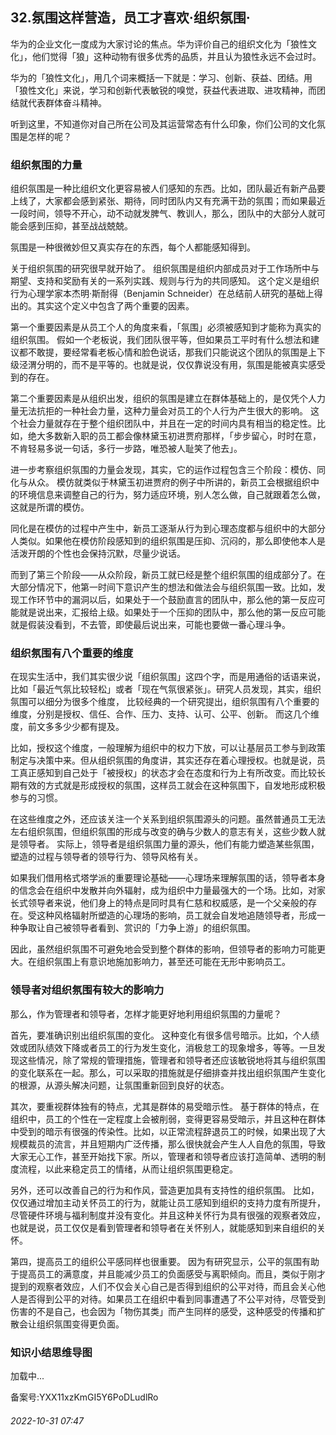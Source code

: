 ## 32.氛围这样营造，员工才喜欢·组织氛围·
华为的企业文化一度成为大家讨论的焦点。华为评价自己的组织文化为「狼性文化」，他们觉得「狼」这种动物有很多优秀的品质，并且认为狼性永远不会过时。



华为的「狼性文化」，用几个词来概括一下就是：学习、创新、获益、团结。用「狼性文化」来说，学习和创新代表敏锐的嗅觉，获益代表进取、进攻精神，而团结就代表群体奋斗精神。



听到这里，不知道你对自己所在公司及其运营常态有什么印象，你们公司的文化氛围是怎样的呢？



### 组织氛围的力量


组织氛围是一种比组织文化更容易被人们感知的东西。比如，团队最近有新产品要上线了，大家都会感到紧张、期待，同时团队内又有充满干劲的氛围；而如果最近一段时间，领导不开心，动不动就发脾气、教训人，那么，团队中的大部分人就可能会感到压抑，甚至战战兢兢。



氛围是一种很微妙但又真实存在的东西，每个人都能感知得到。



关于组织氛围的研究很早就开始了。
 组织氛围是组织内部成员对于工作场所中与期望、支持和奖励有关的一系列实践、规则与行为的共同感知。
 这个定义是组织行为心理学家本杰明·斯耐得（Benjamin Schneider）在总结前人研究的基础上得出的。其实这个定义中包含了两个重要的因素。



第一个重要因素是从员工个人的角度来看，「氛围」必须被感知到才能称为真实的组织氛围。
 假如一个老板说，我们团队很平等，但如果员工平时有什么想法和建议都不敢提，要经常看老板心情和脸色说话，那我们只能说这个团队的氛围是上下级泾渭分明的，而不是平等的。也就是说，仅仅靠说没有用，氛围是能被真实感受到的存在。



第二个重要因素是从组织出发，组织的氛围是建立在群体基础上的，是仅凭个人力量无法抗拒的一种社会力量，这种力量会对员工的个人行为产生很大的影响。
 这个社会力量就存在于整个组织团队中，并且在一定的时间内具有相当的稳定性。比如，绝大多数新入职的员工都会像林黛玉初进贾府那样，「步步留心，时时在意，不肯轻易多说一句话，多行一步路，唯恐被人耻笑了他去」。



进一步考察组织氛围的力量会发现，其实，它的运作过程包含三个阶段：模仿、同化与从众。
 模仿就类似于林黛玉初进贾府的例子中所讲的，新员工会根据组织中的环境信息来调整自己的行为，努力适应环境，别人怎么做，自己就跟着怎么做，这就是所谓的模仿。



同化是在模仿的过程中产生中，新员工逐渐从行为到心理态度都与组织中的大部分人类似。如果他在模仿阶段感知到的组织氛围是压抑、沉闷的，那么即使他本人是活泼开朗的个性也会保持沉默，尽量少说话。



而到了第三个阶段——从众阶段，新员工就已经是整个组织氛围的组成部分了。在大部分情况下，他第一时间下意识产生的想法和做法会与组织氛围一致。比如，发现工作环节中的漏洞以后，如果处于一个鼓励直言的团队中，那么他的第一反应可能就是说出来，汇报给上级。如果处于一个压抑的团队中，那么他的第一反应可能就是假装没看到，不去管，即使最后说出来，可能也要做一番心理斗争。



### 组织氛围有八个重要的维度


在现实生活中，我们其实很少说「组织氛围」这四个字，而是用通俗的话语来说，比如「最近气氛比较轻松」或者「现在气氛很紧张」。研究人员发现，其实，组织氛围可以细分为很多个维度，
 比较经典的一个研究提出，组织氛围有八个重要的维度，分别是授权、信任、合作、压力、支持、认可、公平、创新。
 而这几个维度，前文多多少少都有提及。



比如，授权这个维度，一般理解为组织中的权力下放，可以让基层员工参与到政策制定与决策中来。但从组织氛围的角度讲，其实还存在着心理授权。也就是说，员工真正感知到自己处于「被授权」的状态才会在态度和行为上有所改变。而比较长期有效的方式就是形成授权的氛围，这样员工就会在这种氛围下，自发地形成积极参与的习惯。



在这些维度之外，还应该关注一个关系到组织氛围源头的问题。虽然普通员工无法左右组织氛围，但组织氛围的形成与改变的确与少数人的意志有关，这些少数人就是领导者。
 实际上，领导者是组织氛围力量的源头，他们有能力塑造某些氛围，塑造的过程与领导者的领导行为、领导风格有关。
 



如果我们借用格式塔学派的重要理论基础——心理场来理解氛围的话，领导者本身的信念会在组织中发散并向外辐射，成为组织中力量最强大的一个场。比如，对家长式领导者来说，他们身上的特点是同时具有仁慈和权威感，是一个父亲般的存在。受这种风格辐射所塑造的心理场的影响，员工就会自发地追随领导者，形成一种争取让自己被领导者看到、赏识的「力争上游」的组织氛围。



因此，虽然组织氛围不可避免地会受到整个群体的影响，但领导者的影响力可能更大。在组织氛围上有意识地施加影响力，甚至还可能在无形中影响员工。



### 领导者对组织氛围有较大的影响力


那么，作为管理者和领导者，怎样才能更好地利用组织氛围的力量呢？



首先，要准确识别出组织氛围的变化。
 这种变化有很多信号暗示。比如，个人绩效或团队绩效下降或者员工的行为发生变化，消极怠工的现象增多，等等。一旦发现这些情况，除了常规的管理措施，管理者和领导者还应该敏锐地将其与组织氛围的变化联系在一起。那么，可以采取的措施就是仔细排查并找出组织氛围产生变化的根源，从源头解决问题，让氛围重新回到良好的状态。



其次，要重视群体独有的特点，尤其是群体的易受暗示性。
 基于群体的特点，在组织中，员工的个性在一定程度上会被削弱，变得更容易受暗示，并且这种在群体中受到的暗示有很强的传染性。比如，以正常流程辞退员工的时候，如果出现了大规模裁员的流言，并且短期内广泛传播，那么很快就会产生人人自危的氛围，导致大家无心工作，甚至开始找下家。所以，管理者和领导者应该打造简单、透明的制度流程，以此来稳定员工的情绪，从而让组织氛围更稳定。



另外，还可以改善自己的行为和作风，营造更加具有支持性的组织氛围。
 比如，仅仅通过增加主动关怀员工的行为，就能让员工感知到组织的支持力度有所提升，尽管硬件环境与福利制度并没有变化。并且这种关怀行为具有很强的观察者效应，也就是说，员工仅仅是看到管理者和领导者在关怀别人，就能感知到来自组织的关怀。



第四，提高员工的组织公平感同样也很重要。
 因为有研究显示，公平的氛围有助于提高员工的满意度，并且能减少员工的负面感受与离职倾向。而且，类似于刚才提到的观察者效应，人们不仅会关心自己是否得到组织的公平对待，而且会关心他人是否得到公平的对待。如果员工在组织中看到同事遭遇了不公平对待，尽管受到伤害的不是自己，也会因为「物伤其类」而产生同样的感受，这种感受的传播和扩散会让组织氛围变得更负面。



### 知识小结思维导图


![]()加载中...

备案号:YXX11xzKmGI5Y6PoDLudlRo


###### 2022-10-31 07:47
